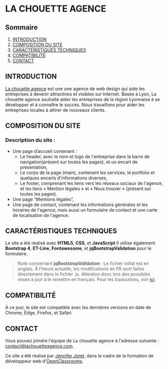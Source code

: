 # LA CHOUETTE AGENCE

## Sommaire
1. [INTRODUCTION](#introduction)
2. [COMPOSITION DU SITE](#composition-du-site)
3. [CARACTÉRISTIQUES TECHNIQUES](#caracteristiques-techniques)
4. [COMPATIBILITÉ](#compatibilite)
5. [CONTACT](#contact)

## INTRODUCTION
[La chouette agence](https://jenniferjoret.github.io/OC-P4/index.html) est une une agence de web design qui aide les entreprises à devenir attractives et visibles sur Internet. Basée à Lyon, La chouette agence souhaite aider les entreprises de la région Lyonnaise à se développer et à connaître le succès. Nous travaillons pour aider les entreprises locales à attirer de nouveaux clients.


## COMPOSITION DU SITE
### Description du site :

- Une page d’accueil contenant :
    - Le header, avec le nom et logo de l'entreprise dans la barre de navigation(présent sur toutes les pages), et un encart de présentation,
    - Le corps de la page (main), contenant les services, le portfolio et quelques encarts d'informations diverses,
    - Le footer, comprenant les liens vers les réseaux sociaux de l'agence, et les liens « Mention légales » et « Nous trouver » (présent sur toutes les pages).
- Une page “Mentions légales”,
- Une page de contact, contenant les informations générales et les horaires de l'agence, mais aussi un formulaire de contact et une carte de localisation de l'agence.

## CARACTÉRISTIQUES TECHNIQUES

Le site a été réalisé avec **HTML5**, **CSS**, et **JavaScript**
Il utilise également **Bootstrap 4**, **ET-Line**, **Fontawesome**, et **jqBootstrapValidation** pour le formulaire. 

> Note concernant **jqBootstrapValidation** : Le fichier initial est en anglais. À l'heure actuelle, les modifications en FR sont faites directement dans le fichier .js. Attention donc lors des possibles mises à jour à le remettre en français.
Pour les traductions, voir [ici](http://bootstrapvalidator.votintsev.ru/getting-started/#language-packages).

## COMPATIBILITÉ

À ce jour, le site est compatible avec les dernières versions en date de Chrome, Edge, Firefox, et Safari.

## CONTACT
Vous pouvez joindre l'équipe de La chouette agence à l'adresse suivante : contact@lachouetteagence.com.  

Ce site a été réalisé par [Jennifer Joret](https://www.linkedin.com/in/jennifer-joret-14bab1180/), dans le cadre de la formation de développeur web d'[OpenClassrooms](https://openclassrooms.com/).

